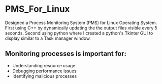 # PMS_For_Linux
Designed a Process Monitoring System (PMS) for Linux Operating System. First using C++ by dynamically updating the the output files visible every 5 seconds. Second using python where I created a python's Tkinter GUI to display similar to a Task manager window.


## Monitoring processes is important for: 
- Understanding resource usage 
- Debugging performance issues 
- Identifying malicious processes


